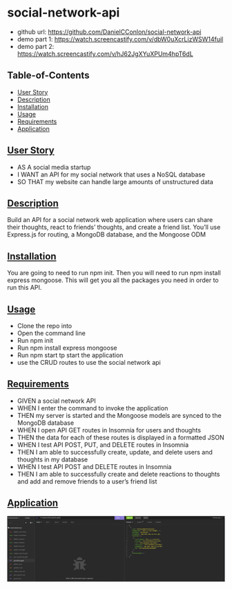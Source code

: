 # social-network-api

- github url: https://github.com/DanielCConlon/social-network-api
- demo part 1: https://watch.screencastify.com/v/dbW0uXcrLizWSW14fuil
- demo part 2: https://watch.screencastify.com/v/hJ62JgXYuXPUm4hpT6dL

## Table-of-Contents

- [User Story](#user-story)
- [Description](#description)
- [Installation](#installation)
- [Usage](#usage)
- [Requirements](#requirements)
- [Application](#application)

## [User Story](#table-of-contents)

- AS A social media startup
- I WANT an API for my social network that uses a NoSQL database
- SO THAT my website can handle large amounts of unstructured data

## [Description](#description)

Build an API for a social network web application where users can share their thoughts, react to friends’ thoughts, and create a friend list. You’ll use Express.js for routing, a MongoDB database, and the Mongoose ODM

## [Installation](#table-of-contents)

You are going to need to run npm init. Then you will need to run npm install express mongoose. This will get you all the packages you need in order to run this API.

## [Usage](#table-of-contents)

- Clone the repo into
- Open the command line
- Run npm init
- Run npm install express mongoose
- Run npm start tp start the application
- use the CRUD routes to use the social network api

## [Requirements](#table-of-contents)

- GIVEN a social network API
- WHEN I enter the command to invoke the application
- THEN my server is started and the Mongoose models are synced to the MongoDB database
- WHEN I open API GET routes in Insomnia for users and thoughts
- THEN the data for each of these routes is displayed in a formatted JSON
- WHEN I test API POST, PUT, and DELETE routes in Insomnia
- THEN I am able to successfully create, update, and delete users and thoughts in my database
- WHEN I test API POST and DELETE routes in Insomnia
- THEN I am able to successfully create and delete reactions to thoughts and add and remove friends to a user’s friend list

## [Application](#table-of-contents)

![Website image](./utils/screenshot.PNG)
